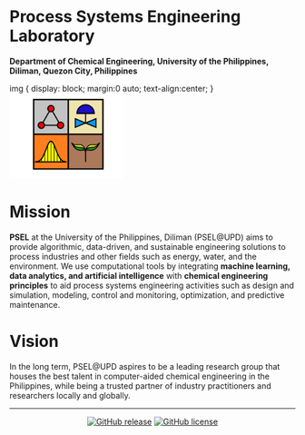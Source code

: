# Process Systems Engineering Laboratory
**Department of Chemical Engineering, University of the Philippines, Diliman, Quezon City, Philippines**

img {
    display: block;
    margin:0 auto;
    text-align:center;
}  
<img src="images/psel_logo_2023.png" width="200">

# Mission

**PSEL** at the University of the Philippines, Diliman (PSEL@UPD) aims to provide algorithmic, data-driven, and sustainable engineering solutions to process industries and other fields such as energy, water, and the environment. We use computational tools by integrating **machine learning, data analytics, and artificial intelligence** with **chemical engineering principles** to aid process systems engineering activities such as design and simulation, modeling, control and monitoring, optimization, and predictive maintenance. 

# Vision

In the long term, PSEL@UPD aspires to be a leading research group that houses the best talent in computer-aided chemical engineering in the Philippines, while being a trusted partner of industry practitioners and researchers locally and globally. 


---
<div align="center">
    
[![GitHub release](https://img.shields.io/github/v/release/academicpages/academicpages.github.io)](https://github.com/academicpages/academicpages.github.io/releases/latest)
[![GitHub license](https://img.shields.io/github/license/academicpages/academicpages.github.io?color=blue)](https://github.com/academicpages/academicpages.github.io/blob/master/LICENSE)
